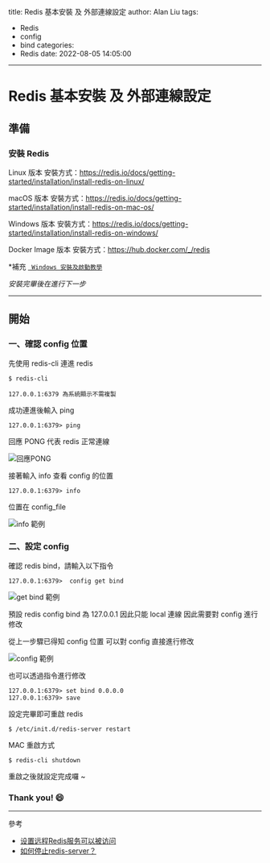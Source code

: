 title: Redis 基本安裝 及 外部連線設定
author: Alan Liu
tags:
  - Redis
  - config
  - bind
categories:
  - Redis
date: 2022-08-05 14:05:00
---
# Redis 基本安裝 及 外部連線設定


## 準備


### 安裝 Redis

Linux 版本
安裝方式：https://redis.io/docs/getting-started/installation/install-redis-on-linux/

macOS 版本
安裝方式：https://redis.io/docs/getting-started/installation/install-redis-on-mac-os/

Windows 版本
安裝方式：https://redis.io/docs/getting-started/installation/install-redis-on-windows/

Docker Image 版本
安裝方式：https://hub.docker.com/_/redis

*補充 
[` Windows 安裝及啟動教學`](https://marcus116.blogspot.com/2019/02/how-to-install-redis-in-windows-os.html?m=1 )

*安裝完畢後在進行下一步*

---

## 開始

### 一、確認 config 位置

先使用 redis-cli 連進 redis

```cmd=
$ redis-cli
```

`127.0.0.1:6379 為系統顯示不需複製`

成功連進後輸入 ping

```redis-cli=
127.0.0.1:6379> ping
```

回應 PONG 代表 redis 正常連線

![回應PONG](1660285557863.jpg)

接著輸入 info 查看 config 的位置

```redis-cli=
127.0.0.1:6379> info
```

位置在 config_file 

![info 範例](1660285894330.jpg)

### 二、設定 config

確認 redis bind，請輸入以下指令

```redis-cli=
127.0.0.1:6379>  config get bind
```

![get bind 範例](1660286930448.jpg)

預設 redis config bind 為 127.0.0.1 因此只能 local 連線
因此需要對 config 進行修改

從上一步驟已得知 config 位置
可以對 config 直接進行修改

![config 範例](1660286516507.jpg)

也可以透過指令進行修改

```redis-cli=
127.0.0.1:6379> set bind 0.0.0.0
127.0.0.1:6379> save
```

設定完畢即可重啟 redis

```redis-cli=
$ /etc/init.d/redis-server restart
```

MAC 重啟方式
```redis-cli=
$ redis-cli shutdown
```

重啟之後就設定完成囉 ~

### Thank you! :smile:
---

參考


- [设置远程Redis服务可以被访问](https://www.jianshu.com/p/0ed7e88325dd)
- [如何停止redis-server？](https://ubuntuqa.com/zh-tw/article/8351.html)
